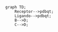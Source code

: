 ```mermaid
  graph TD;
      Receptor-->pdbqt;
      Ligando-->pdbqt;
      B-->D;
      C-->D;
```
